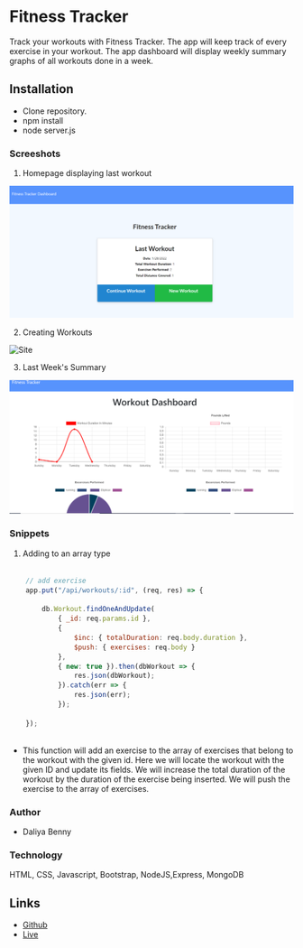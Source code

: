 # Fitness Tracker

Track your workouts with Fitness Tracker. The app will keep track of every exercise in your workout. The app dashboard will display weekly summary graphs of all workouts done in a week.

## Installation

- Clone repository. 
- npm install
- node server.js


### Screeshots

1. Homepage displaying last workout

![Site](public/assets/01.png)

2. Creating Workouts

![Site](public/assets/live.gif)


3. Last Week's Summary

![Site](public/assets/02.png)

### Snippets


1. Adding to an array type

```javascript

    // add exercise
    app.put("/api/workouts/:id", (req, res) => {

        db.Workout.findOneAndUpdate(
            { _id: req.params.id },
            {
                $inc: { totalDuration: req.body.duration },
                $push: { exercises: req.body }
            },
            { new: true }).then(dbWorkout => {
                res.json(dbWorkout);
            }).catch(err => {
                res.json(err);
            });

    });
    
```
* This function will add an exercise to the array of exercises that belong to the workout with the given id. Here we will locate the workout with the given ID and update its fields. We will increase the total duration of the workout by the duration of the exercise being inserted. We will push the exercise to the array of exercises.



### Author

 - Daliya Benny

### Technology

HTML, CSS, Javascript, Bootstrap,  NodeJS,Express, MongoDB

   
## Links    
 - [Github](https://github.com/daliyaebenny/Fitness-Tracker.git/)    
 - [Live](https://infinite-caverns-58397.herokuapp.com/)

  

